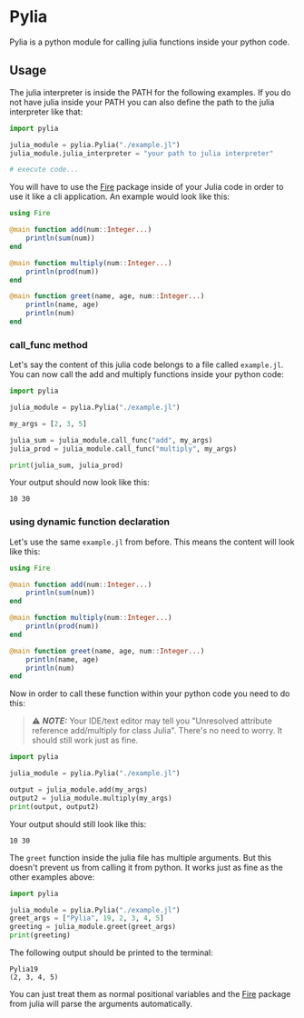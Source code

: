 # Pylia
Pylia is a python module for calling julia functions inside your python code.

## Usage
The julia interpreter is inside the PATH for the following examples. If you do not have julia inside your PATH you can also define the path to the julia interpreter like that:
```python
import pylia

julia_module = pylia.Pylia("./example.jl")
julia_module.julia_interpreter = "your path to julia interpreter"

# execute code...
```

You will have to use the [Fire](https://github.com/ylxdzsw/Fire.jl) package inside of your Julia code in order to use it like a cli application. An example would look like this:
```julia
using Fire

@main function add(num::Integer...)
    println(sum(num))
end

@main function multiply(num::Integer...)
    println(prod(num))
end

@main function greet(name, age, num::Integer...)
    println(name, age)
    println(num)
end
```
### call_func method
Let's say the content of this julia code belongs to a file called ```example.jl```. You can now call the add and multiply functions inside your python code:
```python
import pylia

julia_module = pylia.Pylia("./example.jl")

my_args = [2, 3, 5]

julia_sum = julia_module.call_func("add", my_args)
julia_prod = julia_module.call_func("multiply", my_args)

print(julia_sum, julia_prod)
```
Your output should now look like this:
```
10 30
```
### using dynamic function declaration
Let's use the same ```example.jl``` from before. This means the content will look like this:
```julia
using Fire

@main function add(num::Integer...)
    println(sum(num))
end

@main function multiply(num::Integer...)
    println(prod(num))
end

@main function greet(name, age, num::Integer...)
    println(name, age)
    println(num)
end
```
Now in order to call these function within your python code you need to do this:
> ⚠️ **_NOTE:_**  Your IDE/text editor may tell you "Unresolved attribute reference add/multiply for class Julia". There's no need to worry. It should still work just as fine.
```python
import pylia

julia_module = pylia.Pylia("./example.jl")

output = julia_module.add(my_args)
output2 = julia_module.multiply(my_args)
print(output, output2)
```
Your output should still look like this:
```
10 30
```

The ```greet``` function inside the julia file has multiple arguments. But this doesn't prevent us from calling it from python. It works just as fine as the other examples above:
```python
import pylia

julia_module = pylia.Pylia("./example.jl")
greet_args = ["Pylia", 19, 2, 3, 4, 5]
greeting = julia_module.greet(greet_args)
print(greeting)
```
The following output should be printed to the terminal:
```
Pylia19
(2, 3, 4, 5)
```
You can just treat them as normal positional variables and the [Fire](https://github.com/ylxdzsw/Fire.jl) package from julia will parse the arguments automatically.